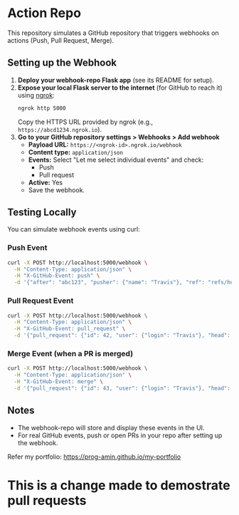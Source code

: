 # Action Repo

This repository simulates a GitHub repository that triggers webhooks on actions (Push, Pull Request, Merge).

## Setting up the Webhook

1. **Deploy your webhook-repo Flask app** (see its README for setup).
2. **Expose your local Flask server to the internet** (for GitHub to reach it) using [ngrok](https://ngrok.com/):
   ```bash
   ngrok http 5000
   ```
   Copy the HTTPS URL provided by ngrok (e.g., `https://abcd1234.ngrok.io`).
3. **Go to your GitHub repository settings > Webhooks > Add webhook**
   - **Payload URL:** `https://<ngrok-id>.ngrok.io/webhook`
   - **Content type:** `application/json`
   - **Events:** Select "Let me select individual events" and check:
     - Push
     - Pull request
   - **Active:** Yes
   - Save the webhook.

## Testing Locally

You can simulate webhook events using curl:

### Push Event
```bash
curl -X POST http://localhost:5000/webhook \
  -H "Content-Type: application/json" \
  -H "X-GitHub-Event: push" \
  -d '{"after": "abc123", "pusher": {"name": "Travis"}, "ref": "refs/heads/staging"}'
```

### Pull Request Event
```bash
curl -X POST http://localhost:5000/webhook \
  -H "Content-Type: application/json" \
  -H "X-GitHub-Event: pull_request" \
  -d '{"pull_request": {"id": 42, "user": {"login": "Travis"}, "head": {"ref": "staging"}, "base": {"ref": "master"}, "created_at": "2021-04-01T09:00:00Z"}}'
```

### Merge Event (when a PR is merged)
```bash
curl -X POST http://localhost:5000/webhook \
  -H "Content-Type: application/json" \
  -H "X-GitHub-Event: merge" \
  -d '{"pull_request": {"id": 43, "user": {"login": "Travis"}, "head": {"ref": "dev"}, "base": {"ref": "master"}, "merged": true, "merged_at": "2021-04-02T12:00:00Z"}}'
```

## Notes
- The webhook-repo will store and display these events in the UI.
- For real GitHub events, push or open PRs in your repo after setting up the webhook.

Refer my portfolio: https://prog-amin.github.io/my-portfolio
# This is a change made to demostrate pull requests